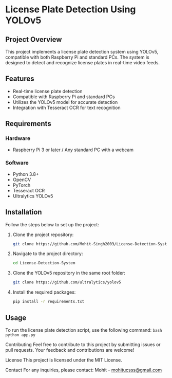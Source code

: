 # License Plate Detection Using YOLOv5

## Project Overview
This project implements a license plate detection system using YOLOv5, compatible with both Raspberry Pi and standard PCs. The system is designed to detect and recognize license plates in real-time video feeds.

## Features
- Real-time license plate detection
- Compatible with Raspberry Pi and standard PCs
- Utilizes the YOLOv5 model for accurate detection
- Integration with Tesseract OCR for text recognition

## Requirements

### Hardware
- Raspberry Pi 3 or later / Any standard PC with a webcam

### Software
- Python 3.8+
- OpenCV
- PyTorch
- Tesseract OCR
- Ultralytics YOLOv5

## Installation
Follow the steps below to set up the project:

1. Clone the project repository:
    ```bash
    git clone https://github.com/Mohit-Singh2003/License-Detection-System.git
    ```

2. Navigate to the project directory:
    ```bash
    cd License-Detection-System
    ```

3. Clone the YOLOv5 repository in the same root folder:
    ```bash
    git clone https://github.com/ultralytics/yolov5
    ```

4. Install the required packages:
    ```bash
    pip install -r requirements.txt
    ```

## Usage
To run the license plate detection script, use the following command:
```bash python app.py```


Contributing
Feel free to contribute to this project by submitting issues or pull requests. Your feedback and contributions are welcome!

License
This project is licensed under the MIT License.

Contact
For any inquiries, please contact: Mohit - mohitucsss@gmail.com
